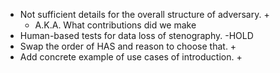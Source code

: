 * Not sufficient details for the overall structure of adversary. +
  * A.K.A. What contributions did we make
* Human-based tests for data loss of stenography. -HOLD
* Swap the order of HAS and reason to choose that. +
* Add concrete example of use cases of introduction. +
